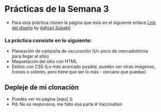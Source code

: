 # Prácticas de la Semana 3
- Para esta práctica clonen la página que está en el siguiente enlace [Link del diseño](./landingVacunaci%C3%B3n.png) by [Adhiari Subekti](https://dribbble.com/Adhiari_is)

### La práctica consiste en lo siguiente:
- Planeación de campaña de vacunación (Un poco de mercadotecnia para llegar al sitio)
- Maquetación del sitio con HTML
- Estilos con CSS (Lo más acercado posible, pueden ser otras imágenes, íconos o colores, pero tiene que ser lo más - cercano que puedas)
## Depleje de mi clonación
- Puedes ver mi página [aqui] ()
- Pd: No es responsiva, me falto esa parte.#   V a c c i n a t i o n  
 